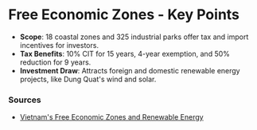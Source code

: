 
# Free Economic Zones - Key Points

- **Scope**: 18 coastal zones and 325 industrial parks offer tax and import incentives for investors.
- **Tax Benefits**: 10% CIT for 15 years, 4-year exemption, and 50% reduction for 9 years.
- **Investment Draw**: Attracts foreign and domestic renewable energy projects, like Dung Quat's wind and solar.

### Sources
- [Vietnam's Free Economic Zones and Renewable Energy](https://en.wikipedia.org/wiki/Photovoltaics)
